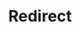 ---
layout: src/layouts/Redirect.astro
title: Redirect
redirect: /docs/kubernetes/resources/server-side-apply
pubDate:  2024-07-29
navSearch: false
navSitemap: false
navMenu: false
---
